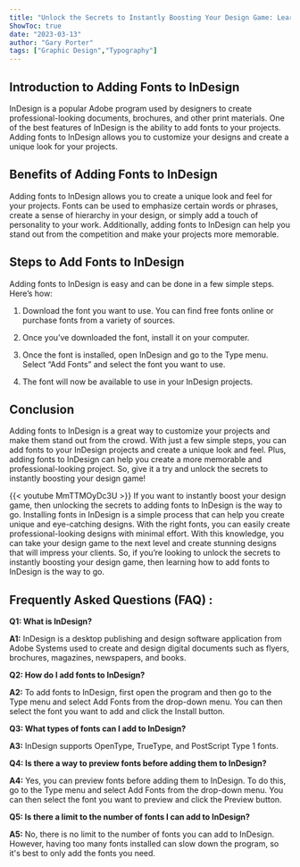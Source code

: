 ```yaml
---
title: "Unlock the Secrets to Instantly Boosting Your Design Game: Learn How to Add Fonts to InDesign Now!"
ShowToc: true 
date: "2023-03-13"
author: "Gary Porter" 
tags: ["Graphic Design","Typography"]
---
```

## Introduction to Adding Fonts to InDesign

InDesign is a popular Adobe program used by designers to create professional-looking documents, brochures, and other print materials. One of the best features of InDesign is the ability to add fonts to your projects. Adding fonts to InDesign allows you to customize your designs and create a unique look for your projects.

## Benefits of Adding Fonts to InDesign

Adding fonts to InDesign allows you to create a unique look and feel for your projects. Fonts can be used to emphasize certain words or phrases, create a sense of hierarchy in your design, or simply add a touch of personality to your work. Additionally, adding fonts to InDesign can help you stand out from the competition and make your projects more memorable.

## Steps to Add Fonts to InDesign

Adding fonts to InDesign is easy and can be done in a few simple steps. Here’s how:

1. Download the font you want to use. You can find free fonts online or purchase fonts from a variety of sources.

2. Once you’ve downloaded the font, install it on your computer.

3. Once the font is installed, open InDesign and go to the Type menu. Select “Add Fonts” and select the font you want to use.

4. The font will now be available to use in your InDesign projects.

## Conclusion

Adding fonts to InDesign is a great way to customize your projects and make them stand out from the crowd. With just a few simple steps, you can add fonts to your InDesign projects and create a unique look and feel. Plus, adding fonts to InDesign can help you create a more memorable and professional-looking project. So, give it a try and unlock the secrets to instantly boosting your design game!

{{< youtube MmTTMOyDc3U >}} 
If you want to instantly boost your design game, then unlocking the secrets to adding fonts to InDesign is the way to go. Installing fonts in InDesign is a simple process that can help you create unique and eye-catching designs. With the right fonts, you can easily create professional-looking designs with minimal effort. With this knowledge, you can take your design game to the next level and create stunning designs that will impress your clients. So, if you’re looking to unlock the secrets to instantly boosting your design game, then learning how to add fonts to InDesign is the way to go.

## Frequently Asked Questions (FAQ) :
**Q1: What is InDesign?**

**A1:** InDesign is a desktop publishing and design software application from Adobe Systems used to create and design digital documents such as flyers, brochures, magazines, newspapers, and books.

**Q2: How do I add fonts to InDesign?**

**A2:** To add fonts to InDesign, first open the program and then go to the Type menu and select Add Fonts from the drop-down menu. You can then select the font you want to add and click the Install button.

**Q3: What types of fonts can I add to InDesign?**

**A3:** InDesign supports OpenType, TrueType, and PostScript Type 1 fonts.

**Q4: Is there a way to preview fonts before adding them to InDesign?**

**A4:** Yes, you can preview fonts before adding them to InDesign. To do this, go to the Type menu and select Add Fonts from the drop-down menu. You can then select the font you want to preview and click the Preview button.

**Q5: Is there a limit to the number of fonts I can add to InDesign?**

**A5:** No, there is no limit to the number of fonts you can add to InDesign. However, having too many fonts installed can slow down the program, so it's best to only add the fonts you need.





